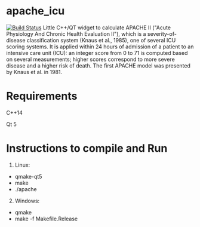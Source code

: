 # apache_icu
[![Build Status](https://travis-ci.org/phoemur/apache_icu.svg?branch=master)](https://travis-ci.org/phoemur/apache_icu)
Little C++/QT widget to calculate APACHE II ("Acute Physiology And Chronic Health Evaluation II"), which  is a severity-of-disease classification system (Knaus et al., 1985), one of several ICU scoring systems. It is applied within 24 hours of admission of a patient to an intensive care unit (ICU): an integer score from 0 to 71 is computed based on several measurements; higher scores correspond to more severe disease and a higher risk of death. The first APACHE model was presented by Knaus et al. in 1981.

# Requirements
C++14

Qt 5

# Instructions to compile and Run
1. Linux:
 * qmake-qt5
 * make
 * ./apache

2. Windows:
 * qmake
 * make -f Makefile.Release
